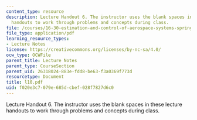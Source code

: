 ```yaml
---
content_type: resource
description: Lecture Handout 6. The instructor uses the blank spaces in these lecture
  handouts to work through problems and concepts during class.
file: /courses/16-30-estimation-and-control-of-aerospace-systems-spring-2004/f020e3c7079e685dcbef028f7827d6c0_l10.pdf
file_type: application/pdf
learning_resource_types:
- Lecture Notes
license: https://creativecommons.org/licenses/by-nc-sa/4.0/
ocw_type: OCWFile
parent_title: Lecture Notes
parent_type: CourseSection
parent_uid: 26318024-883e-fdd8-be63-f3a0369f773d
resourcetype: Document
title: l10.pdf
uid: f020e3c7-079e-685d-cbef-028f7827d6c0
---
```

Lecture Handout 6. The instructor uses the blank spaces in these lecture handouts to work through problems and concepts during class.